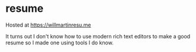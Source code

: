 # resume

Hosted at https://willmartinresu.me

It turns out I don't know how to use modern rich text editors to make a good
resume so I made one using tools I do know.
